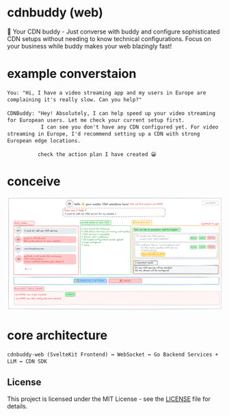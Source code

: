 # cdnbuddy (web)

🤖 Your CDN buddy - Just converse with buddy and configure sophisticated CDN setups without needing to know technical configurations. Focus on your business while buddy makes your web blazingly fast!

# example converstaion
```
You: "Hi, I have a video streaming app and my users in Europe are complaining it's really slow. Can you help?"
    
CDNBuddy: "Hey! Absolutely, I can help speed up your video streaming for European users. Let me check your current setup first.
           I can see you don't have any CDN configured yet. For video streaming in Europe, I'd recommend setting up a CDN with strong European edge locations.

          check the action plan I have created 😀
```

# conceive

![Terraform output for CacheFly services](./docs/wireframe.png)

# core architecture
```
cdnbuddy-web (SvelteKit Frontend) ↔ WebSocket ↔ Go Backend Services + LLM ↔ CDN SDK
```

## License

This project is licensed under the MIT License - see the [LICENSE](LICENSE) file for details.